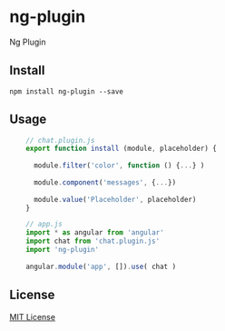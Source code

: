# ng-plugin
Ng Plugin

## Install

`npm install ng-plugin --save`

## Usage

```js
    // chat.plugin.js
    export function install (module, placeholder) {
    
      module.filter('color', function () {...} )
      
      module.component('messages', {...})
      
      module.value('Placeholder', placeholder)
    }
```

```js
    // app.js
    import * as angular from 'angular'
    import chat from 'chat.plugin.js'
    import 'ng-plugin'
    
    angular.module('app', []).use( chat )
```

## License

[MIT License](LICENSE)
